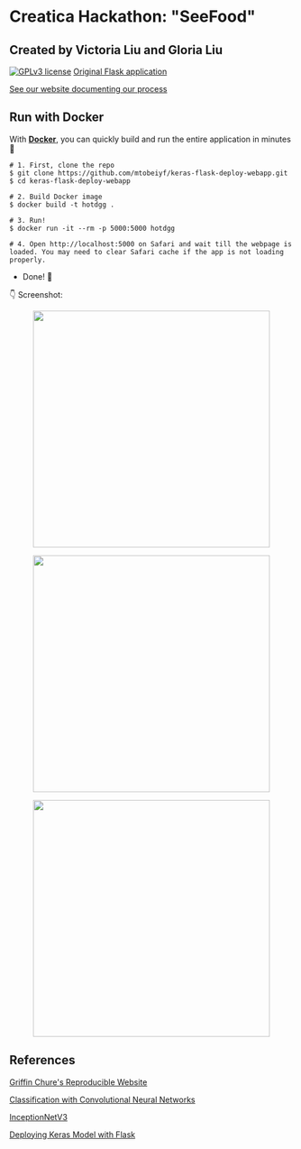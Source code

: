 # Creatica Hackathon: "SeeFood"

## Created by Victoria Liu and Gloria Liu

[![GPLv3 license](https://img.shields.io/badge/License-GPLv3-blue.svg)](http://perso.crans.org/besson/LICENSE.html)
[Original Flask application](https://github.com/mtobeiyf/keras-flask-deploy-webapp)

[See our website documenting our process](liuvictoria.github.io/creatica)


## Run with Docker

With **[Docker](https://www.docker.com)**, you can quickly build and run the entire application in minutes :whale:

```shell
# 1. First, clone the repo
$ git clone https://github.com/mtobeiyf/keras-flask-deploy-webapp.git
$ cd keras-flask-deploy-webapp

# 2. Build Docker image
$ docker build -t hotdgg .

# 3. Run!
$ docker run -it --rm -p 5000:5000 hotdgg

# 4. Open http://localhost:5000 on Safari and wait till the webpage is loaded. You may need to clear Safari cache if the app is not loading properly.
```

- Done! :tada:

:point_down: Screenshot:

<p align="center">
  <img src="https://user-images.githubusercontent.com/66798771/99161140-f3261b00-26bc-11eb-8d80-3db72b97a79f.png" height="420px" alt="">
</p>

<p align="center">
  <img src="https://user-images.githubusercontent.com/66798771/99161154-2668aa00-26bd-11eb-973e-e6b3deddfedb.png" height="420px" alt="">
</p>

<p align="center">
  <img src="https://user-images.githubusercontent.com/66798771/99161162-37192000-26bd-11eb-8ea7-2fe07dc95f40.png" height="420px" alt="">
</p>








## References
[Griffin Chure's Reproducible Website](https://github.com/gchure/reproducible_website)

[Classification with Convolutional Neural Networks](https://towardsdatascience.com/building-the-hotdog-not-hotdog-classifier-from-hbos-silicon-valley-c0cb2317711f)

[InceptionNetV3](https://keras.io/api/applications/inceptionv3/)

[Deploying Keras Model with Flask](https://github.com/mtobeiyf/keras-flask-deploy-webapp)
